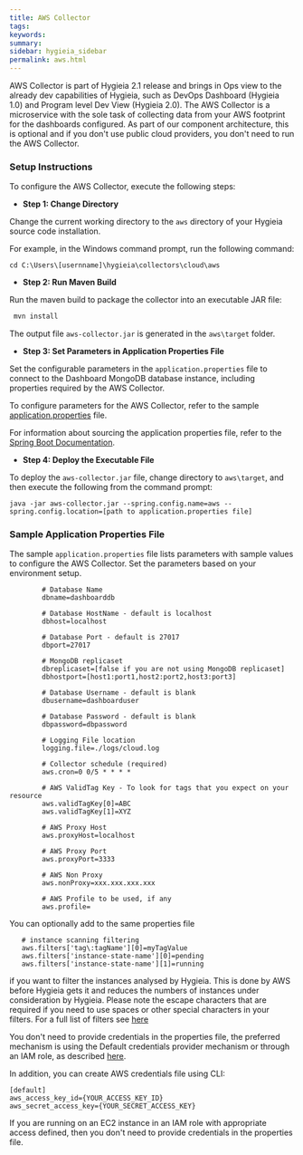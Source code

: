 ```yaml
---
title: AWS Collector
tags:
keywords:
summary:
sidebar: hygieia_sidebar
permalink: aws.html
---
```


AWS Collector is part of Hygieia 2.1 release and brings in Ops view to the already dev capabilities of Hygieia, such as DevOps Dashboard (Hygieia 1.0) and Program level Dev View (Hygieia 2.0). The AWS Collector is a microservice with the sole task of collecting data from your AWS footprint for the dashboards configured. As part of our component architecture, this is optional and if you don't use public cloud providers, you don't need to run the AWS Collector.

### Setup Instructions

To configure the AWS Collector, execute the following steps:

*   **Step 1: Change Directory**

Change the current working directory to the `aws` directory of your Hygieia source code installation.

For example, in the Windows command prompt, run the following command:

```
cd C:\Users\[usernname]\hygieia\collectors\cloud\aws
```

*   **Step 2: Run Maven Build**

Run the maven build to package the collector into an executable JAR file:

```bash
 mvn install
```

The output file `aws-collector.jar` is generated in the `aws\target` folder.

*   **Step 3: Set Parameters in Application Properties File**

Set the configurable parameters in the `application.properties` file to connect to the Dashboard MongoDB database instance, including properties required by the AWS Collector.

To configure parameters for the AWS Collector, refer to the sample [application.properties](#sample-application-properties-file) file.

For information about sourcing the application properties file, refer to the [Spring Boot Documentation](http://docs.spring.io/spring-boot/docs/current-SNAPSHOT/reference/htmlsingle/#boot-features-external-config-application-property-files).

*   **Step 4: Deploy the Executable File**

To deploy the `aws-collector.jar` file, change directory to `aws\target`, and then execute the following from the command prompt:

```
java -jar aws-collector.jar --spring.config.name=aws --spring.config.location=[path to application.properties file]
```

### Sample Application Properties File

The sample `application.properties` file lists parameters with sample values to configure the AWS Collector. Set the parameters based on your environment setup.

```properties
		# Database Name
		dbname=dashboarddb

		# Database HostName - default is localhost
		dbhost=localhost

		# Database Port - default is 27017
		dbport=27017

		# MongoDB replicaset
		dbreplicaset=[false if you are not using MongoDB replicaset]
		dbhostport=[host1:port1,host2:port2,host3:port3]

		# Database Username - default is blank
		dbusername=dashboarduser

		# Database Password - default is blank
		dbpassword=dbpassword

		# Logging File location
		logging.file=./logs/cloud.log

		# Collector schedule (required)
		aws.cron=0 0/5 * * * *

		# AWS ValidTag Key - To look for tags that you expect on your resource
		aws.validTagKey[0]=ABC
		aws.validTagKey[1]=XYZ

		# AWS Proxy Host
		aws.proxyHost=localhost

		# AWS Proxy Port
		aws.proxyPort=3333

		# AWS Non Proxy
		aws.nonProxy=xxx.xxx.xxx.xxx

		# AWS Profile to be used, if any
		aws.profile=
```

You can optionally add to the same properties file
```properties
   # instance scanning filtering
   aws.filters['tag\:tagName'][0]=myTagValue
   aws.filters['instance-state-name'][0]=pending
   aws.filters['instance-state-name'][1]=running
```
if you want to filter the instances analysed by Hygieia. This is done by AWS before Hygieia gets it and reduces the numbers of
instances under consideration by Hygieia. Please note the escape characters that are required if you need to use spaces or other special characters in your filters.
For a full list of filters see [here](https://docs.aws.amazon.com/cli/latest/reference/ec2/describe-instances.html)

You don't need to provide credentials in the properties file, the preferred mechanism is using the Default credentials provider mechanism or through an IAM role, as described [here](http://docs.aws.amazon.com/AWSSdkDocsJava/latest/DeveloperGuide/credentials.html).

In addition, you can create AWS credentials file using CLI:
```properties
[default]
aws_access_key_id={YOUR_ACCESS_KEY_ID}
aws_secret_access_key={YOUR_SECRET_ACCESS_KEY}
```

If you are running on an EC2 instance in an IAM role with appropriate access defined, then you don't need to provide credentials in the properties file.
